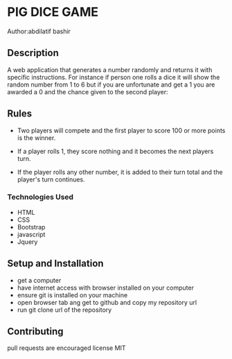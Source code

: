 
# PIG DICE GAME
Author:abdilatif bashir
## Description
A web application that generates a number randomly and returns it with specific instructions. For instance if person one rolls a dice it will show the random number from 1 to 6 but if you are unfortunate and get a 1 you are awarded a 0 and the chance given to the second player:
## Rules
 + Two players will compete and the first player to score 100 or more points is the winner.

+ If a player rolls 1, they score nothing and it becomes the next players turn.

+ If the player rolls any other number, it is added to their turn total and the player's turn continues.


### Technologies Used
* HTML
* CSS
* Bootstrap
* javascript
* Jquery

## Setup and Installation

 * get a computer
 * have internet access with browser installed on your computer
 * ensure git is installed on your machine
 * open browser tab ang get to github and copy my repository url
 * run git clone url of the repository

## Contributing
pull requests are encouraged
license MIT
